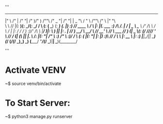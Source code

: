 '''
 ___      ___   _______   ________  ________     __       _______    _______      _______     ______      __        _______   ________   
|"  \    /"  | /"     "| /"       )/"       )   /""\     /" _   "|  /"     "|    |   _  "\   /    " \    /""\      /"      \ |"      "\  
 \   \  //   |(: ______)(:   \___/(:   \___/   /    \   (: ( \___) (: ______)    (. |_)  :) // ____  \  /    \    |:        |(.  ___  :) 
 /\\  \/.    | \/    |   \___  \   \___  \    /' /\  \   \/ \       \/    |      |:     \/ /  /    ) :)/' /\  \   |_____/   )|: \   ) || 
|: \.        | // ___)_   __/  \\   __/  \\  //  __'  \  //  \ ___  // ___)_     (|  _  \\(: (____/ ////  __'  \   //      / (| (___\ || 
|.  \    /:  |(:      "| /" \   :) /" \   :)/   /  \\  \(:   _(  _|(:      "|    |: |_)  :)\        //   /  \\  \ |:  __   \ |:       :) 
|___|\__/|___| \_______)(_______/ (_______/(___/    \___)\_______)  \_______)    (_______/  \"_____/(___/    \___)|__|  \___)(________/  
                                                                                                                                         
'''       

# Activate VENV
~$ source venv/bin/activate

# To Start Server:
 ~$ python3 manage.py runserver